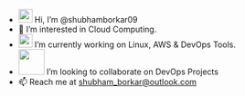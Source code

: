 - <img src="https://github.com/TheDudeThatCode/TheDudeThatCode/blob/master/Assets/Hi.gif" width="24px"> Hi, I’m @shubhamborkar09
- 👀 I’m interested in Cloud Computing.
- <img src="https://github.com/TheDudeThatCode/TheDudeThatCode/blob/master/Assets/Designer.gif" width="24px"> I’m currently working on Linux, AWS & DevOps Tools.
- <img src="https://github.com/TheDudeThatCode/TheDudeThatCode/blob/master/Assets/Handshake.gif" width="45px"> I’m looking to collaborate on DevOps Projects
- 📫 Reach me at shubham_borkar@outlook.com

<!---
Shubhamborkar909/Shubhamborkar909 is a ✨ special ✨ repository because its `README.md` (this file) appears on your GitHub profile.
You can click the Preview link to take a look at your changes.
--->
